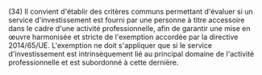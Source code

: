 (34) Il convient d'établir des critères communs permettant d'évaluer si un service d'investissement est fourni par une personne à titre accessoire dans le cadre d'une activité professionnelle, afin de garantir une mise en œuvre harmonisée et stricte de l'exemption accordée par la directive 2014/65/UE. L'exemption ne doit s'appliquer que si le service d'investissement est intrinsèquement lié au principal domaine de l'activité professionnelle et est subordonné à cette dernière.